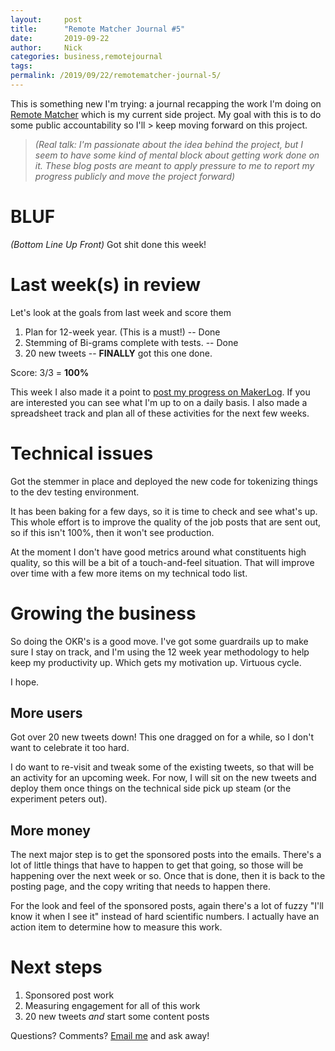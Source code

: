 ```yaml
---
layout:     post
title:      "Remote Matcher Journal #5"
date:       2019-09-22
author:     Nick
categories: business,remotejournal
tags:  
permalink: /2019/09/22/remotematcher-journal-5/
---
```


This is something new I'm trying: a journal recapping the work I'm doing on [Remote Matcher](https://remotematcher.com) which is my current side project. My goal with this is to do some public accountability so I'll > keep moving forward on this project.

> _(Real talk: I'm passionate about the idea behind the project, but I seem to have some kind of mental block about getting work done on it. These blog posts are meant to apply pressure to me to report my progress publicly and move the project forward)_

# BLUF
_(Bottom Line Up Front)_
Got shit done this week!

# Last week(s) in review
Let's look at the goals from last week and score them

1. Plan for 12-week year. (This is a must!) -- Done
2. Stemming of Bi-grams complete with tests. -- Done
3. 20 new tweets -- **FINALLY** got this one done. 

Score: 3/3 = **100%**

This week I also made it a point to [post my progress on MakerLog](https://getmakerlog.com/@nloadholtes). If you are interested you can see what I'm up to on a daily basis. I also made a spreadsheet track and plan all of these activities for the next few weeks.

# Technical issues
Got the stemmer in place and deployed the new code for tokenizing things to the dev testing environment.

It has been baking for a few days, so it is time to check and see what's up. This whole effort is to improve the quality of the job posts that are sent out, so if this isn't 100%, then it won't see production.

At the moment I don't have good metrics around what constituents high quality, so this will be a bit of a touch-and-feel situation. That will improve over time with a few more items on my technical todo list.

# Growing the business
So doing the OKR's is a good move. I've got some guardrails up to make sure I stay on track, and I'm using the 12 week year methodology to help keep my productivity up. Which gets my motivation up. Virtuous cycle. 

I hope.

## More users
Got over 20 new tweets down! This one dragged on for a while, so I don't want to celebrate it too hard.

I do want to re-visit and tweak some of the existing tweets, so that will be an activity for an upcoming week. For now, I will sit on the new tweets and deploy them once things on the technical side pick up steam (or the experiment peters out).

## More money
The next major step is to get the sponsored posts into the emails. There's a lot of little things that have to happen to get that going, so those will be happening over the next week or so. Once that is done, then it is back to the posting page, and the copy writing that needs to happen there.

For the look and feel of the sponsored posts, again there's a lot of fuzzy "I'll know it when I see it" instead of hard scientific numbers. I actually have an action item to determine how to measure this work.

# Next steps
1. Sponsored post work
2. Measuring engagement for all of this work
3. 20 new tweets *and* start some content posts


Questions? Comments? [Email me](mailto:nick@ironboundsoftware.com) and ask away!


<!--stackedit_data:
eyJoaXN0b3J5IjpbLTMwNzkwOTg5OSwtMTUwMzk5MjM3NF19
-->